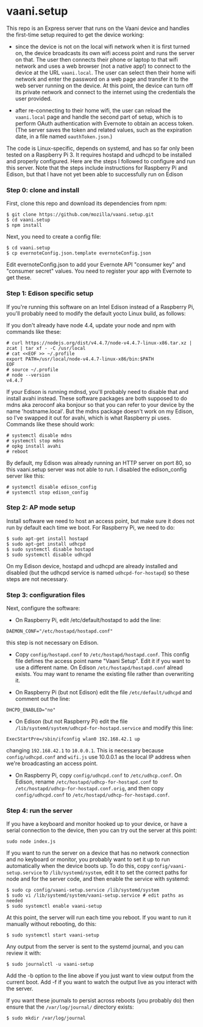 # vaani.setup

This repo is an Express server that runs on the Vaani device and
handles the first-time setup required to get the device working:

- since the device is not on the local wifi network when it is first
  turned on, the device broadcasts its own wifi access point and runs
  the server on that. The user then connects their phone or laptop to
  that wifi network and uses a web browser (not a native app!) to
  connect to the device at the URL `vaani.local`. The user can select
  then their home wifi network and enter the password on a web page
  and transfer it to the web server running on the device. At this
  point, the device can turn off its private network and connect to
  the internet using the credentials the user provided.

- after re-connecting to their home wifi, the user can reload the
  `vaani.local` page and handle the second part of setup, which is to
  perform OAuth authentication with Evernote to obtain an access
  token. (The server saves the token and related values, such as the
  expiration date, in a file named `oauthToken.json`.)

The code is Linux-specific, depends on systemd, and has so far only
been tested on a Raspberry Pi 3. It requires hostapd and udhcpd to be
installed and properly configured. Here are the steps I followed to
configure and run this server. Note that the steps include
instructions for Raspberry Pi and Edison, but that I have not yet been
able to successfully run on Edison

### Step 0: clone and install

First, clone this repo and download its dependencies from npm:

```
$ git clone https://github.com/mozilla/vaani.setup.git
$ cd vaani.setup
$ npm install
```

Next, you need to create a config file:

```
$ cd vaani.setup
$ cp evernoteConfig.json.template evernoteConfig.json
```

Edit evernoteConfig.json to add your Evernote API "consumer key" and
"consumer secret" values. You need to register your app with Evernote
to get these.

### Step 1: Edison specific setup

If you're running this software on an Intel Edison instead of a
Raspberry Pi, you'll probably need to modify the default yocto Linux
build, as follows:

If you don't already have node 4.4, update your node and npm with
commands like these:

```
# curl https://nodejs.org/dist/v4.4.7/node-v4.4.7-linux-x86.tar.xz | zcat | tar xf - -C /usr/local
# cat <<EOF >> ~/.profile
export PATH=/usr/local/node-v4.4.7-linux-x86/bin:$PATH
EOF
# source ~/.profile
# node --version
v4.4.7
```

If your Edison is running mdnsd, you'll probably need to disable that
and install avahi instead. These software packages are both supposed
to do mdns aka zeroconf aka bonjour so that you can refer to your
device by the name 'hostname.local'. But the mdns package doesn't work
on my Edison, so I've swapped it out for avahi, which is what
Raspberry pi uses. Commands like these should work:

```
# systemctl disable mdns
# systemctl stop mdns
# opkg install avahi
# reboot
```

By default, my Edison was already running an HTTP server on port 80,
so this vaani.setup server was not able to run. I disabled the
edison_config server like this:

```
# systemctl disable edison_config
# systemctl stop edison_config
```

### Step 2: AP mode setup

Install software we need to host an access point, but
make sure it does not run by default each time we boot. For Raspberry
Pi, we need to do:

```
$ sudo apt-get install hostapd
$ sudo apt-get install udhcpd
$ sudo systemctl disable hostapd
$ sudo systemctl disable udhcpd
```

On my Edison device, hostapd and udhcpd are already installed and
disabled (but the udhcpd service is named `udhcpd-for-hostapd`) so
these steps are not necessary.

### Step 3: configuration files
Next, configure the software:

- On Raspberry Pi, edit /etc/default/hostapd to add the line:

```
DAEMON_CONF="/etc/hostapd/hostapd.conf"
```
this step is not necessary on Edison.

- Copy `config/hostapd.conf` to `/etc/hostapd/hostapd.conf`.  This
  config file defines the access point name "Vaani Setup". Edit it if
  you want to use a different name. On Edison
  `/etc/hostapd/hostapd.conf` alread exists. You may want to rename
  the existing file rather than overwriting it.

- On Raspberry Pi (but not Edison) edit the file `/etc/default/udhcpd`
  and comment out the line:

```
DHCPD_ENABLED="no"
```

- On Edison (but not Raspberry Pi) edit the file
  `/lib/systemd/system/udhcpd-for-hostapd.service` and modify this
  line:

```
ExecStartPre=/sbin/ifconfig wlan0 192.168.42.1 up
```
changing `192.168.42.1` to `10.0.0.1`. This is necessary because
`config/udhcpd.conf` and `wifi.js` use 10.0.0.1 as the local IP
address when we're broadcasting an access point.

- On Raspberry Pi, copy `config/udhcpd.conf` to `/etc/udhcp.conf`.
On Edison, rename `/etc/hostapd/udhcp-for-hostapd.conf` to
`/etc/hostapd/udhcp-for-hostapd.conf.orig`, and then copy
`config/udhcpd.conf` to `/etc/hostapd/udhcp-for-hostapd.conf`.


### Step 4: run the server

If you have a keyboard and monitor hooked up to your device, or have a
serial connection to the device, then you can try out the server at
this point:

```
sudo node index.js
```

If you want to run the server on a device that has no network
connection and no keyboard or monitor, you probably want to set it up
to run automatically when the device boots up. To do this, copy
`config/vaani-setup.service` to `/lib/systemd/system`, edit it to set
the correct paths for node and for the server code, and then enable
the service with systemd:

```
$ sudo cp config/vaani-setup.service /lib/systemd/system
$ sudo vi /lib/systemd/system/vaani-setup.service # edit paths as needed
$ sudo systemctl enable vaani-setup
```

At this point, the server will run each time you reboot.  If you want
to run it manually without rebooting, do this:

```
$ sudo systemctl start vaani-setup
```

Any output from the server is sent to the systemd journal, and you can
review it with:

```
$ sudo journalctl -u vaani-setup
```

Add the -b option to the line above if you just want to view output
from the current boot.  Add -f if you want to watch the output live as
you interact with the server.

If you want these journals to persist across reboots (you probably do)
then ensure that the `/var/log/journal/` directory
exists:

```
$ sudo mkdir /var/log/journal
```
